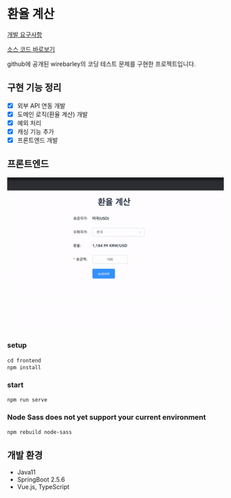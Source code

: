 # 환율 계산
[개발 요구사항](https://github.com/wirebarley/apply/blob/master/coding_test.md)

[소스 코드 바로보기](https://github1s.com/pjhsk113/exchange-rate-calculator)

github에 공개된 wirebarley의 코딩 테스트 문제를 구현한 프로젝트입니다.

## 구현 기능 정리

- [x] 외부 API 연동 개발
- [x] 도메인 로직(환율 계산) 개발
- [x] 예외 처리
- [x] 캐싱 기능 추가
- [x] 프론트엔드 개발

## 프론트엔드

![](./images/exchange-rate-calculator.gif)

### setup
```
cd frontend
npm install
```

### start
```
npm run serve
```

### Node Sass does not yet support your current environment
```
npm rebuild node-sass
```

## 개발 환경
- Java11
- SpringBoot 2.5.6
- Vue.js, TypeScript